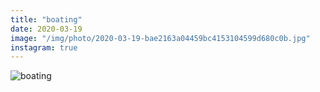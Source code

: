 ```yaml
---
title: "boating"
date: 2020-03-19
image: "/img/photo/2020-03-19-bae2163a04459bc4153104599d680c0b.jpg"
instagram: true
---
```


![boating](/img/photo/2020-03-19-bae2163a04459bc4153104599d680c0b.jpg)
